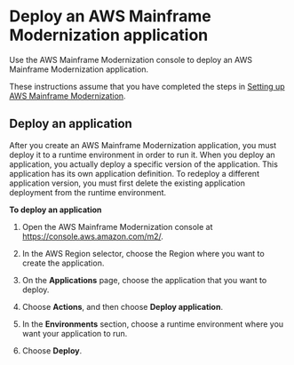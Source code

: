 # Deploy an AWS Mainframe Modernization application<a name="applications-m2-deploy"></a>

Use the AWS Mainframe Modernization console  to deploy an AWS Mainframe Modernization application\.

These instructions assume that you have completed the steps in [Setting up AWS Mainframe Modernization](setting-up.md)\.

## Deploy an application<a name="applications-m2-deploy-console"></a>

After you create an AWS Mainframe Modernization application, you must deploy it to a runtime environment in order to run it\. When you deploy an application, you actually deploy a specific version of the application\. This application has its own application definition\. To redeploy a different application version, you must first delete the existing application deployment from the runtime environment\.

**To deploy an application**

1. Open the AWS Mainframe Modernization console at [https://console\.aws\.amazon\.com/m2/](https://console.aws.amazon.com/m2/)\.

1. In the AWS Region selector, choose the Region where you want to create the application\.

1. On the **Applications** page, choose the application that you want to deploy\.

1. Choose **Actions**, and then choose **Deploy application**\.

1. In the **Environments** section, choose a runtime environment where you want your application to run\.

1. Choose **Deploy**\.